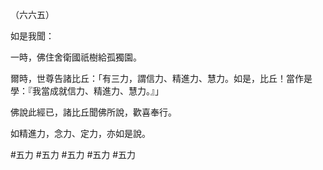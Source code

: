 （六六五）

如是我聞：

一時，佛住舍衛國祇樹給孤獨園。

爾時，世尊告諸比丘：「有三力，謂信力、精進力、慧力。如是，比丘！當作是學：『我當成就信力、精進力、慧力。』」

佛說此經已，諸比丘聞佛所說，歡喜奉行。

如精進力，念力、定力，亦如是說。



#五力
#五力
#五力
#五力
#五力
